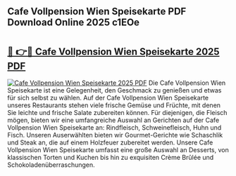 ## Cafe Vollpension Wien Speisekarte PDF Download Online 2025 c1EOe

# <h2><a href="http://gc9appr.nevu.top/?p=Cafe+Vollpension+Wien+Speisekarte">🔗 👉🔴 Cafe Vollpension Wien Speisekarte 2025 PDF</a></h2>

[![Cafe Vollpension Wien Speisekarte 2025 PDF](https://i.imgur.com/dBaPXMq.png)](http://gc9appr.nevu.top/?p=Cafe+Vollpension+Wien+Speisekarte)
Die Cafe Vollpension Wien Speisekarte ist eine Gelegenheit, den Geschmack zu genießen und etwas für sich selbst zu wählen. Auf der Cafe Vollpension Wien Speisekarte unseres Restaurants stehen viele frische Gemüse und Früchte, mit denen Sie leichte und frische Salate zubereiten können. Für diejenigen, die Fleisch mögen, bieten wir eine umfangreiche Auswahl an Gerichten auf der Cafe Vollpension Wien Speisekarte an: Rindfleisch, Schweinefleisch, Huhn und Fisch. Unseren Auserwählten bieten wir Gourmet-Gerichte wie Schaschlik und Steak an, die auf einem Holzfeuer zubereitet werden. Unsere Cafe Vollpension Wien Speisekarte umfasst eine große Auswahl an Desserts, von klassischen Torten und Kuchen bis hin zu exquisiten Crème Brûlée und Schokoladenüberraschungen.
